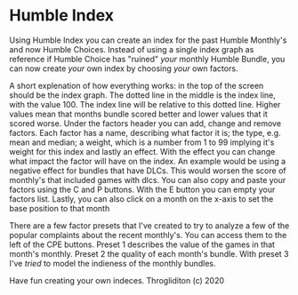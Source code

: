 # Humble Index
<p>Using Humble Index you can create an index for the past Humble Monthly's and now Humble Choices. Instead of using a single index graph as reference if Humble Choice has "ruined" <i>your</i> monthly Humble Bundle, you can now create <i>your</i> own index by choosing <i>your</i> own factors.</p>
<p>A short explenation of how everything works: in the top of the screen should be the index graph. The dotted line in the middle is the index line, with the value 100. The index line will be relative to this dotted line. Higher values mean that months bundle scored better and lower values that it scored worse. Under the factors header you can add, change and remove factors. Each factor has a name, describing what factor it is; the type, e.g. mean and median; a weight, which is a number from 1 to 99 implying it's weight for this index and lastly an effect. With the effect you can change what impact the factor will have on the index. An example would be using a negative effect for bundles that have DLCs. This would worsen the score of monthly's that included games with dlcs. You can also copy and paste your factors using the C and P buttons. With the E button you can empty your factors list. Lastly, you can also click on a month on the x-axis to set the base position to that month</p>
<p>There are a few factor presets that I've created to try to analyze a few of the popular complaints about the recent monthly's. You can access them to the left of the CPE buttons. Preset 1 describes the value of the games in that month's monthly. Preset 2 the quality of each month's bundle. With preset 3 I've <i>tried</i> to model the indieness of the monthly bundles.</p>
<p>Have fun creating your own indeces. Throgliditon (c) 2020</p>